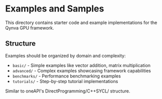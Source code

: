 # Examples and Samples

This directory contains starter code and example implementations for the Qynva GPU framework.

## Structure

Examples should be organized by domain and complexity:
- `basic/` - Simple examples like vector addition, matrix multiplication
- `advanced/` - Complex examples showcasing framework capabilities
- `benchmarks/` - Performance benchmarking examples
- `tutorials/` - Step-by-step tutorial implementations

Similar to oneAPI's DirectProgramming/C++SYCL/ structure.